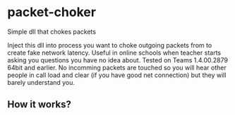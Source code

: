 # packet-choker
Simple dll that chokes packets

Inject this dll into process you want to choke outgoing packets from to create fake network latency. Useful in online schools when teacher starts asking you questions you have no idea about. Tested on Teams 1.4.00.2879 64bit and earlier. No incomming packets are touched so you will hear other people in call load and clear (if you have good net connection) but they will barely understand you.

## How it works?
